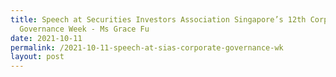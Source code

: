 ```yaml
---
title: Speech at Securities Investors Association Singapore’s 12th Corporate
  Governance Week - Ms Grace Fu
date: 2021-10-11
permalink: /2021-10-11-speech-at-sias-corporate-governance-wk
layout: post
---
```



